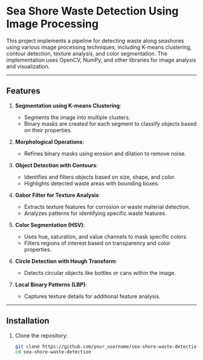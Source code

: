 # Sea Shore Waste Detection Using Image Processing

This project implements a pipeline for detecting waste along seashores using various image processing techniques, including K-means clustering, contour detection, texture analysis, and color segmentation. The implementation uses OpenCV, NumPy, and other libraries for image analysis and visualization.

---

## Features

1. **Segmentation using K-means Clustering**:
   - Segments the image into multiple clusters.
   - Binary masks are created for each segment to classify objects based on their properties.

2. **Morphological Operations**:
   - Refines binary masks using erosion and dilation to remove noise.

3. **Object Detection with Contours**:
   - Identifies and filters objects based on size, shape, and color.
   - Highlights detected waste areas with bounding boxes.

4. **Gabor Filter for Texture Analysis**:
   - Extracts texture features for corrosion or waste material detection.
   - Analyzes patterns for identifying specific waste features.

5. **Color Segmentation (HSV)**:
   - Uses hue, saturation, and value channels to mask specific colors.
   - Filters regions of interest based on transparency and color properties.

6. **Circle Detection with Hough Transform**:
   - Detects circular objects like bottles or cans within the image.

7. **Local Binary Patterns (LBP)**:
   - Captures texture details for additional feature analysis.

---

## Installation

1. Clone the repository:
   ```bash
   git clone https://github.com/your_username/sea-shore-waste-detection.git
   cd sea-shore-waste-detection
